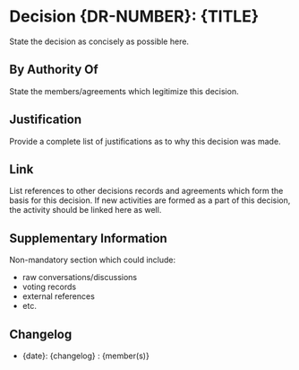 # Decision {DR-NUMBER}: {TITLE}


State the decision as concisely as possible here.

## By Authority Of

State the members/agreements which legitimize this decision.

## Justification

Provide a complete list of justifications as to why this decision was made. 

## Link

List references to other decisions records and agreements which form the basis
for this decision. If new activities are formed as a part of this decision, the
activity should be linked here as well.

## Supplementary Information

Non-mandatory section which could include:
 - raw conversations/discussions
 - voting records 
 - external references
 - etc.

## Changelog

- {date}: {changelog} : {member(s)}
